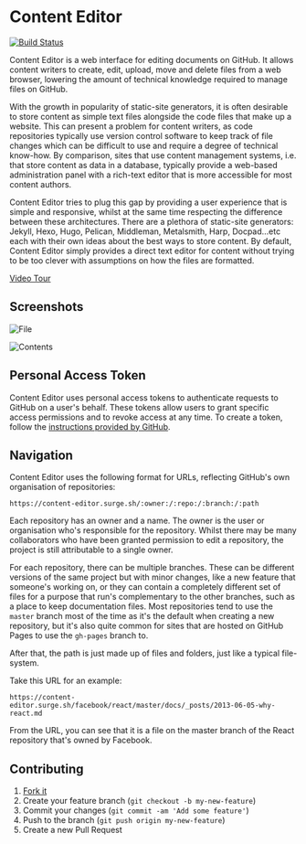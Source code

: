 Content Editor
==============

[![Build Status](https://travis-ci.org/mushishi78/content-editor.svg?branch=master)](https://travis-ci.org/mushishi78/content-editor)

Content Editor is a web interface for editing documents on GitHub. It allows content writers to create, edit, upload, move and delete files from a web browser, lowering the amount of technical knowledge required to manage files on GitHub.

With the growth in popularity of static-site generators, it is often desirable to store content as simple text files alongside the code files that make up a website. This can present a problem for content writers, as code repositories typically use version control software to keep track of file changes which can be difficult to use and require a degree of technical know-how. By comparison, sites that use content management systems, i.e. that store content as data in a database, typically provide a web-based administration panel with a rich-text editor that is more accessible for most content authors.

Content Editor tries to plug this gap by providing a user experience that is simple and responsive, whilst at the same time respecting the difference between these architectures. There are a plethora of static-site generators: Jekyll, Hexo, Hugo, Pelican, Middleman, Metalsmith, Harp, Docpad...etc each with their own ideas about the best ways to store content. By default, Content Editor simply provides a direct text editor for content without trying to be too clever with assumptions on how the files are formatted.

[Video Tour](https://www.youtube.com/watch?v=gGA4o6dvKl8)

Screenshots
-----------

![File](https://raw.githubusercontent.com/mushishi78/content-editor/screenshots/file.jpg)

![Contents](https://raw.githubusercontent.com/mushishi78/content-editor/screenshots/contents.jpg)

Personal Access Token
---------------------

Content Editor uses personal access tokens to authenticate requests to GitHub on a user's behalf. These tokens allow users to grant specific access permissions and to revoke access at any time. To create a token, follow the [instructions provided by GitHub](https://help.github.com/articles/creating-an-access-token-for-command-line-use/#creating-a-token).

Navigation
----------

Content Editor uses the following format for URLs, reflecting GitHub's own organisation of repositories:

    https://content-editor.surge.sh/:owner:/:repo:/:branch:/:path

Each repository has an owner and a name. The owner is the user or organisation who's responsible for the repository. Whilst there may be many collaborators who have been granted permission to edit a repository, the project is still attributable to a single owner.

For each repository, there can be multiple branches. These can be different versions of the same project but with minor changes, like a new feature that someone's working on, or they can contain a completely different set of files for a purpose that run's complementary to the other branches, such as a place to keep documentation files. Most repositories tend to use the `master` branch most of the time as it's the default when creating a new repository, but it's also quite common for sites that are hosted on GitHub Pages to use the `gh-pages` branch to.

After that, the path is just made up of files and folders, just like a typical file-system.

Take this URL for an example:

    https://content-editor.surge.sh/facebook/react/master/docs/_posts/2013-06-05-why-react.md

From the URL, you can see that it is a file on the master branch of the React repository that's owned by Facebook.

Contributing
------------

1. [Fork it](https://github.com/mushishi78/content-editor/fork)
2. Create your feature branch (`git checkout -b my-new-feature`)
3. Commit your changes (`git commit -am 'Add some feature'`)
4. Push to the branch (`git push origin my-new-feature`)
5. Create a new Pull Request
